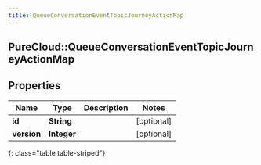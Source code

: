 ```yaml
---
title: QueueConversationEventTopicJourneyActionMap
---
```

## PureCloud::QueueConversationEventTopicJourneyActionMap

## Properties

|Name | Type | Description | Notes|
|------------ | ------------- | ------------- | -------------|
| **id** | **String** |  | [optional] |
| **version** | **Integer** |  | [optional] |
{: class="table table-striped"}


